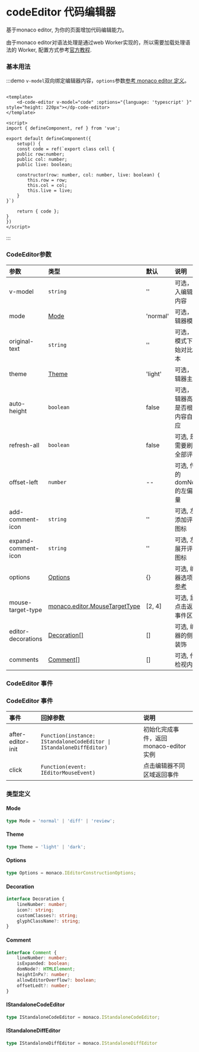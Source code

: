 # codeEditor 代码编辑器

基于monaco editor, 为你的页面增加代码编辑能力。

由于monaco editor对语法处理是通过web Worker实现的，所以需要加载处理语法的 Worker, 配置方式参考[官方教程](https://github.com/microsoft/monaco-editor/blob/main.docs/integrate-esm.md).

### 基本用法

:::demo `v-model`双向绑定编辑器内容，`options`参数[参考 monaco editor 定义](https://github.com/microsoft/monaco-editor/api/interfaces/monaco.editor.IEditorConstructionOptions.html)。

```vue

<template>
    <d-code-editor v-model="code" :options="{language: 'typescript' }" style="height: 220px"></dp-code-editor>
</template>

<script>
import { defineComponent, ref } from 'vue';

export default defineComponent({
    setup() {
    const code = ref(`export class cell {
    public row:number;
    public col: number;
    public live: boolean;

    constructor(row: number, col: number, live: boolean) {
        this.row = row;
        this.col = col;
        this.live = live;
    }
}`)

    return { code };
}
})
</script>

```

:::

### CodeEditor参数

| 参数          | 类型                            | 默认  | 说明                                                                                      | 
| :------------ | :------------------------------ | :---- | :---------------------------------------------------------------------------------------- |
| v-model          | `string`                        | ''    | 可选，传入编辑器内容                                                    |
| mode         | [Mode](#mode)                        | 'normal'    | 可选，编辑器模式                                                    |
| original-text     | `string`                        | ''    | 可选，diff模式下原始对比文本                                                    |
| theme     | [Theme](#theme)                        | 'light'    | 可选，编辑器主题                                                   |
| auto-height     | `boolean`                        | false    | 可选，编辑器高度是否根据内容自适应                                                   |
| refresh-all     | `boolean`                        | false    | 可选, 是否需要刷新全部评论                                                   |
| offset-left     | `number`                        | --    | 可选, 传入的domNode的左偏移量                                                |
| add-comment-icon     | `string`                        | ''    | 可选, 左侧添加评论图标                                               |
| expand-comment-icon     | `string`                        | ''    | 可选, 左侧展开评论图标                                               |
| options     |   [Options](#options)              | {}    | 可选, 编辑器选项，[参考](https://github.com/microsoft/monaco-editor/api/interfaces/monaco.editor.IEditorConstructionOptions.html)             |
| mouse-target-type     | [monaco.editor.MouseTargetType](https://github.com/microsoft/monaco-editor/api/enums/monaco.editor.MouseTargetType.html)          | [2, 4]    | 可选, 鼠标点击返回事件区域 |
| editor-decorations     | [Decoration[]](#decoration)                       | []    | 可选, 编辑器的侧边装饰                           |
| comments     | [Comment[]](#comment)                       | []    | 可选, 代码检视内容                           |


### CodeEditor 事件

### CodeEditor 事件

| 事件   | 回掉参数                | 说明                                          |
| :----- | :------------------ | :------------------------------------------------- |
| after-editor-init | `Function(instance: IStandaloneCodeEditor \| IStandaloneDiffEditor)` | 初始化完成事件，返回monaco-editor实例 |
| click | `Function(event: IEditorMouseEvent)` | 点击编辑器不同区域返回事件 |

### 类型定义

#### Mode

```ts
type Mode = 'normal' | 'diff' | 'review';
```

#### Theme

```ts
type Theme = 'light' | 'dark';
```

#### Options

```ts
type Options = monaco.IEditorConstructionOptions;
```

#### Decoration
```ts
interface Decoration {
    lineNumber: number;
    icon?: string;
    customClasses?: string;
    glyphClassName?: string;
}
```

#### Comment

```ts
interface Comment {
    lineNumber: number;
    isExpanded: boolean;
    domNode?: HTMLElement;
    heightInPx?: number;
    allowEditorOverflow?: boolean;
    offsetLedt?: number;
}
```

#### IStandaloneCodeEditor

```ts
type IStandaloneCodeEditor = monaco.IStandaloneCodeEditor;
```

#### IStandaloneDiffEditor

```ts
type IStandaloneDiffEditor = monaco.IStandaloneDiffEditor
```